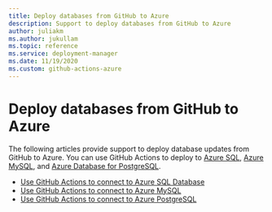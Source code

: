 ```yaml
--- 
title: Deploy databases from GitHub to Azure  
description: Support to deploy databases from GitHub to Azure   
author: juliakm 
ms.author: jukullam 
ms.topic: reference
ms.service: deployment-manager
ms.date: 11/19/2020
ms.custom: github-actions-azure
---
```


# Deploy databases from GitHub to Azure

The following articles provide support to deploy database updates from GitHub to Azure. You can use GitHub Actions to deploy to [Azure SQL](/azure/azure-sql/), [Azure MySQL](/azure/mysql/), and [Azure Database for PostgreSQL](/azure/postgresql/).

- [Use GitHub Actions to connect to Azure SQL Database](/azure/azure-sql/database/connect-github-actions-sql-db)
- [Use GitHub Actions to connect to Azure MySQL](/azure/mysql/quickstart-mysql-github-actions)
- [Use GitHub Actions to connect to Azure PostgreSQL](/azure/postgresql/how-to-deploy-github-action)

